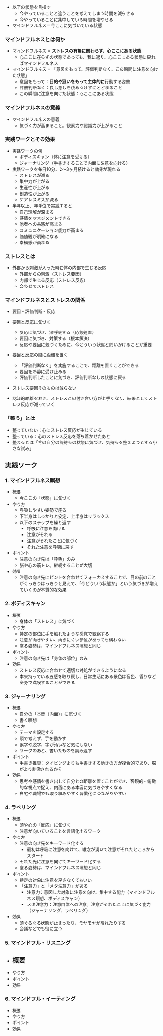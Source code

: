 - 以下の状態を目指す
  - 今やっていることと違うことを考えてしまう時間を減らせる
  - 今やっていることに集中している時間を増やせる
- マインドフルネス＝今ここに気づいている状態

### マインドフルネスとは何か
- マインドフルネス = **ストレスの有無に関わらず、心ここにある状態**
  - 心ここに在らずの状態であっても、我に返り、心ここにある状態に戻ればマインドフルネス
- マインドフルネス = 「意図をもって、評価判断なく、この瞬間に注意を向けた状態」
  - 意図をもって：**目的や狙いをもって主体的に**行動する姿勢
  - 評価判断なく：良し悪しを決めつけずにとどまること
  - この瞬間に注意を向けた状態：心ここにある状態

### マインドフルネスの意義
- マインドフルネスの意義
  - 気づく力が高まること。観察力や認識力が上がること

### 実践ワークとその効果
- 実践ワークの例
  - ボディスキャン（体に注意を受ける）
  - ジャーナリング（手書きすることで内面に注意を向ける）
- 実践ワークを毎日10分、2〜3ヶ月続けると効果が現れる
  - ストレスが減る
  - 集中力が上がる
  - 生産性が上がる
  - 創造性が上がる
  - ケアレスミスが減る
- 半年以上、年単位で実践すると
  - 自己理解が深まる
  - 感情をマネジメントできる
  - 他者への共感が高まる
  - コミュニケーション能力が高まる
  - 価値観が明確になる
  - 幸福感が高まる

### ストレスとは
- 外部から刺激が入った時に体の内部で生じる反応
  - 外部からの刺激（ストレス要因）
  - 内部で生じる反応（ストレス反応）
  - 合わせてストレス

### マインドフルネスとストレスの関係
- 要因 - 評価判断 - 反応
- 要因と反応に気づく
  - 反応に気づき、深呼吸する（応急処置）
  - 要因に気づき、対策する（根本解決）
  - 反応や要因に気づくために、今どういう状態と問いかけることが重要
- 要因と反応の間に距離を置く
  - 「評価判断なく」を実施することで、距離を置くことができる
  - 要因を冷静に受け止める
  - 評価判断したことに気づき、評価判断なしの状態に戻る

- ストレス要因そのものは減らない
- 認知的距離をおき、ストレスとの付き合い方が上手くなり、結果としてストレス反応が減っていく

### 「整う」とは
- 整っていない：心にストレス反応が生じている
- 整っている：心のストレス反応を落ち着かせたあと
- 整えるとは「今の自分の気持ちの状態に気づき、気持ちを整えようとする小さな試み」

## 実践ワーク
### 1. マインドフルネス瞑想
- 概要
  - 今ここの「状態」に気づく
- やり方
  - 呼吸しやすい姿勢で座る
  - 下半身はしっかりと安定、上半身はリラックス
  - 以下のステップを繰り返す
    - 呼吸に注意を向ける
    - 注意がそれる
    - 注意がそれたことに気づく
    - それた注意を呼吸に戻す
- ポイント
  - 注意の向き先は「呼吸」のみ
  - 脳や心の筋トレ。継続することが大切
- 効果
  - 注意の向き先にピントを合わせてフォーカスすることで、目の前のことがくっきりはっきりと見えて、「今どういう状態か」という気づきが増えていくのが本質的な効果

### 2. ボディスキャン
- 概要
  - 身体の「ストレス」に気づく
- やり方
  - 特定の部位に手を触れたような感覚で観察する
  - 注意が向きやすい、向きにくい部位があっても構わない
  - 座る姿勢は、マインドフルネス瞑想と同じ
- ポイント
  - 注意の向き先は「身体の部位」のみ
- 効果
  - ストレス反応に合わせて適切な対処ができるようになる
  - 本来持っている五感を取り戻し、日常生活にある景色は音色、香りなど全身で満喫することができる

### 3. ジャーナリング 
- 概要
  - 自分の「本音（内面）」に気づく
  - 書く瞑想
- やり方
  - テーマを設定する
  - 頭で考えず、手を動かす
  - 誤字や脱字、字が汚いなど気にしない
  - ワークのあと、書いたものを読み返す
- ポイント
  - 手書き推奨：タイピングよりも手書きする動きの方が複合的であり、脳がより刺激されるから
- 効果
  - 思考や感情を書き出して自分との距離を置くことができ、客観的・俯瞰的な視点で捉え、内面にある本音に気づきやすくなる
  - 自宅や職場でも取り組みやすく習慣化につながりやすい

### 4. ラベリング
- 概要
  - 頭や心の「反応」に気づく
  - 注意が向いていることを言語化するワーク
- やり方
  - 注意の向き先をキーワード化する
    - 最初は呼吸に注意を向けて、雑念が湧いて注意がそれたところからスタート
  - それた先に注意を向けてキーワード化する
  - 座る姿勢は、マインドフルネス瞑想と同じ
- ポイント
  - 特定の対象に注意を戻さなくてもいい
  - 「注意力」と「メタ注意力」がある
    - 注意力：意図した対象に注意を向け、集中する能力（マインドフルネス瞑想、ボディスキャン）
    - メタ注意力：注意自体への注意。注意がそれたことに気づく能力（ジャーナリング、ラベリング）
- 効果
  - 頭ぐるぐる状態が止まったり、モヤモヤが晴れたりする
  - 会議などでも役に立つ 

### 5. マインドフル・リスニング
- 概要
  - 
- やり方
- ポイント
- 効果

### 6. マインドフル・イーティング
- 概要
- やり方
- ポイント
- 効果
